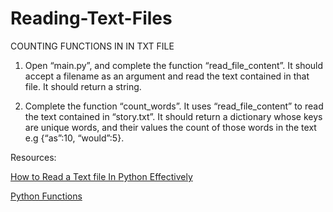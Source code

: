 # Reading-Text-Files

 COUNTING FUNCTIONS IN  IN TXT FILE

1. Open “main.py”, and complete the function “read_file_content”. It should accept a filename as
an argument and read the text contained in that file. It should return a string.

2. Complete the function “count_words”. It uses “read_file_content” to read the text contained in
“story.txt”. It should return a dictionary whose keys are unique words, and their values the count of those
words in the text e.g {“as”:10, “would”:5}.

Resources:  

[How to Read a Text file In Python Effectively](https://www.pythontutorial.net/python-basics/python-read-text-file/)

[Python Functions](https://www.w3schools.com/python/python_functions.asp)
